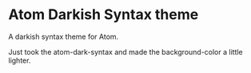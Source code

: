 # Atom Darkish Syntax theme

A darkish syntax theme for Atom.

Just took the atom-dark-syntax and made the background-color a little lighter.
